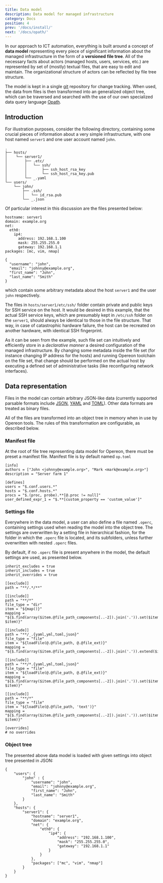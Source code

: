 ```yaml
---
title: Data model
description: Data model for managed infrastructure
category: Docs
position: 4
prev: '/docs/install/'
next: '/docs/opath/'
---
```


In our approach to ICT automation, everything is built around a concept of **data model** representing every piece of significant 
information about the managed infrastructure in the form of a **versioned** **file tree**. All of the necessary facts about 
actors (managed hosts, users, services, etc.) are represented by set of (mostly) textual files, that are easy to edit and 
maintain. The organizational structure of actors can be reflected by file tree structure.

The model is kept in a single [git](https://git-scm.com) repository for change tracking. When used, the 
data from files is then transformed into an generalized object tree, which can be traversed and searched with the use 
of our own specialized data query language [Opath](/docs/opath).


## Introduction

For illustration purposes, consider the following directory, containing some crucial pieces of information about a very 
simple infrastructure, with one host named `server1` and one user account named `john`.  

```
.
├── hosts/
│    └── server1/
│        ├── .etc/
│        │   └── ssh/
│        │       ├── ssh_host_rsa_key
│        │       └── ssh_host_rsa_key.pub
│        └── _.yaml
└── users/
    └── john/
        ├── .ssh/
        │   └── id_rsa.pub
        └── _.json
```

Of particular interest in this discussion are the files presented below:
```yaml[hosts/server1/_.yaml]
hostname: server1
domain: example.org
net:
  eth0:
    ip4:
      address: 192.168.1.100
      mask: 255.255.255.0
      gateway: 192.168.1.1
packages: [mc, vim, nmap]
```
```json[users/john/_.json]
{
  "username": "john",
  "email": "johnny@example.org",
  "first_name": "John",
  "last_name": "Smith"
}
```

which contain some arbitrary metadata about the host `server1` and the user `john` respectively.
 
The files in `hosts/server1/etc/ssh/` folder contain private and public keys for SSH service on the host. It would be 
desired in this example, that the actual SSH service keys, which are presumably kept in `/etc/ssh` folder on the `server1`, 
should always be identical to those in the file structure. That way, in case of catastrophic hardware failure, the host can be
recreated on another hardware, with identical SSH fingerprint. 

As it can be seen from the example, such file set can intuitively and efficiently store in a *declarative manner* a desired 
configuration of the managed infrastructure. By changing some metadata inside the file set (for instance changing IP 
address for the hosts) and running Opereon toolchain on the file set, that change should be performed on the actual host 
by executing a defined set of administrative tasks (like reconfiguring network interfaces).


## Data representation

Files in the model can contain arbitrary JSON-like data (currently supported parsable formats include [JSON](https://www.json.org), 
[YAML](https://yaml.org) and [TOML](https://github.com/toml-lang/toml)). 
Other data formats are treated as binary files. 

All of the files are transformed into an object tree in memory when in use by Opereon tools. The rules of this 
transformation are configurable, as described below. 


### Manifest file

At the root of file tree representing data model for Opereon, there must be preset a manifest file. Manifest file is by 
default named `op.toml`

```toml{numberLines: true}[op.toml]
[info]
authors = ["John <johnny@example.org>", "Mark <mark@example.org>"]
description = "Server farm 1"

[defines]
users = "$.conf.users.*"
hosts = "$.conf.hosts.*"
procs = "$.(proc, probe).**[@.proc != null]"
user_defined_expr_1 = "$.**[custom_property == 'custom_value']"
```

### Settings file

Everywhere in the data model, a user can also define a file named `.operc`, containing settings used when reading the model
into the object tree. The settings are overwritten by a setting file in hierarchical fashion, for the folder in which the 
`.operc` file is located, and its subfolders, unless further overwritten with nested `.operc` files.

By default, if no `.operc` file is present anywhere in the model, the default settings are used, as presented below. 

```toml[.operc]
inherit_excludes = true
inherit_includes = true
inherit_overrides = true

[[exclude]]
path = "**/.*/**"

[[include]]
path = "**/*"
file_type = "dir"
item = "${map()}"
mapping = "${$.find(array($item.@file_path_components[..-2]).join('.')).set($item.@file_name, $item)}"

[[include]]
path = "**/_.{yaml,yml,toml,json}"
file_type = "file"
item = "${loadFile(@.@file_path, @.@file_ext)}"
mapping = "${$.find(array($item.@file_path_components[..-2]).join('.')).extend($item)}"

[[include]]
path = "**/*.{yaml,yml,toml,json}"
file_type = "file"
item = "${loadFile(@.@file_path, @.@file_ext)}"
mapping = "${$.find(array($item.@file_path_components[..-2]).join('.')).set($item.@file_stem, $item)}"

[[include]]
path = "**/*"
file_type = "file"
item = "${loadFile(@.@file_path, 'text')}"
mapping = "${$.find(array($item.@file_path_components[..-2]).join('.')).set($item.@file_stem, $item)}"

[overrides]
# no overrides

```

### Object tree

The presented above data model is loaded with given settings into object tree presented in JSON: 

```
{
    "users": { 
        "john" : {
            "username": "john",
            "email": "johnny@example.org",
            "first_name": "John",
            "last_name": "Smith"
        }
    },
    "hosts": {
        "server1": {
            "hostname": "server1",
            "domain": "example.org",
            "net": {
                "eth0": {
                    "ip4": {
                        "address": "192.168.1.100",
                        "mask": "255.255.255.0",
                        "gateway": "192.168.1.1"
                    }
                }
            },
            "packages": ["mc", "vim", "nmap"]
        }
    }
}
```
